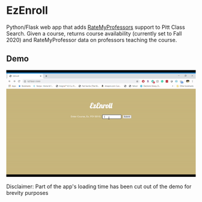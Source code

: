 # EzEnroll
Python/Flask web app that adds [RateMyProfessors](https://www.ratemyprofessors.com/) support to Pitt Class Search. Given a course, returns course availability (currently set to Fall 2020) and RateMyProfessor data on professors teaching the course.

## Demo
<img src = "https://github.com/Akisanya/EzEnroll/blob/master/demo.gif" alt="demo gif"/>

Disclaimer: Part of the app's loading time has been cut out of the demo for brevity purposes
